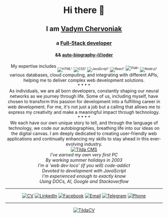 <!-- <div align="center">
<picture width="50">
  <source media="(prefers-color-scheme: dark)" srcset="https://user-images.githubusercontent.com/25423296/163456776-7f95b81a-f1ed-45f7-b7ab-8fa810d529fa.png">
  <source media="(prefers-color-scheme: light)" srcset="https://user-images.githubusercontent.com/25423296/163456779-a8556205-d0a5-45e2-ac17-42d089e3c3f8.png">
  <img alt="Shows an illustrated sun in light mode and a moon with stars in dark mode." src="https://user-images.githubusercontent.com/25423296/163456779-a8556205-d0a5-45e2-ac17-42d089e3c3f8.png">
</picture>
</div> -->

<div align="center"><h1>Hi there 👋</h1></div>
<div align="center"><h2>I am <a href="https://bit.ly/Full-5tack">Vadym Chervoniak</a></h2></div>
<div align="center"><h3>a <a href="https://vadym4che.tilda.ws/">Full-5tack developer</a></h3></div>
<div align="center"><h4>&& <a href="https://vadym4che.github.io/cv/">auto-biography-(č)oder</a></h4></div>

<div align="center">
My expertise includes <sub><sub><img alt="HTML" src="https://img.shields.io/badge/HTML-green"></sub></sub>, <sub><sub><img alt="CSS" src="https://img.shields.io/badge/CSS-green"></sub></sub>, <sub><sub><img alt="JavaScript" src="https://img.shields.io/badge/JavaScript-green"></sub></sub>, <sub><sub><img alt="React" src="https://img.shields.io/badge/React-green"></sub></sub>, <sub><img alt="Vue" src="https://img.shields.io/badge/Vue-green"></sub></sub>, <sub><sub><img alt="Node.js" src="https://img.shields.io/badge/Node.js-green"></sub></sub>, various databases, cloud computing, and integrating with different APIs, helping me to deliver complex web development solutions.
<div>
*  *  *  *
<div align="center">
As individuals, we are all born developers, constantly shaping our neural networks as we journey through life.  
Some of us, including myself, have chosen to transform this passion for development into a fulfilling career in web development.  
For me, it's not just a job but a calling that allows me to express my creativity and make a meaningful impact through technology.
</div>
*  *  *  *
<div align="center">
We each have our own unique story to tell, and through the language of technology, we code our autobiographies, breathing life into our ideas on the digital canvas.  
I am deeply dedicated to creating user-friendly web applications and continually enhancing my skills to stay ahead in this ever-evolving industry.
</div>

<div align="center">
<a href="https://vadym4che.tilda.ws/"><img alt="Tilda CMS" src="https://github.com/vadym4che/cv/blob/main/public/favicon.png"></a>
</div>

<div align="center"><i>I've earned my own very first PC</i></div>  
<div align="center"><i>By working summer holidays in 2003</i></div>  
<div align="center"><i>I'm a 'web dev loco' (if you will) code-addict</i></div>  
<div align="center"><i>Devoted to development with JavaScript</i></div>  
<div align="center"><i>I'm experienced enough to exactly know</i></div>  
<div align="center"><i>Using DOCs, AI, Google and Stackoverflow</i></div>  

<hr>

[![CV](https://img.shields.io/badge/CV-vadym4che-green)](https://bit.ly/Full-5tack)
[![LinkedIn](https://img.shields.io/badge/LinkedIn-vadym4che-green)](https://www.linkedin.com/in/vadym4che/)
[![Facebook](https://img.shields.io/badge/Facebook-vadym4che-green)](https://www.facebook.com/vadym4che/)
[![Email](https://img.shields.io/badge/Email-vadym4che%40gmail.com-green)](mailto:vadym4che@gmail.com)
[![Telegram](https://img.shields.io/badge/Telegram-vadym4che-green)](https://t.me/vadym4che)
[![Phone](https://img.shields.io/badge/Phone-%2B380505444199-green)](tel:+380505444199)

<!--
**vadym4che/vadym4che** is a ✨ _special_ ✨ repository because its `README.md` (this file) appears on your GitHub profile.

Here are some ideas to get you started:

- 🔭 I’m currently working on ...
- 🌱 I’m currently learning ...
- 👯 I’m looking to collaborate on ...
- 🤔 I’m looking for help with ...
- 💬 Ask me about ...
- 📫 How to reach me: ...
- 😄 Pronouns: ...
- ⚡ Fun fact: ...
-->
<hr>

[![TildaCV](https://github.com/vadym4che/vadym4che/blob/main/cover-picture.png)](https://vadym4che.tilda.ws/)